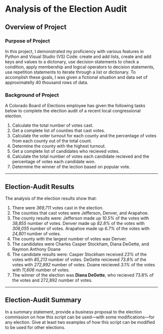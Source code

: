 # Analysis of the Election Audit

## Overview of Project
### Purpose of Project
In this project, I demonstrated my proficiency with various features in Python and Visual Studio (VS) Code: create and add lists, create and add keys and values to a dictonary, use decision statements to check a condition, apply membership and logical operators to decision statements, use repetition statements to iterate through a list or dictionary. To accomplish these goals, I was given a fictional situation and data set of approximatelly 40 thousand rows of data. 
### Background of Project
A Colorado Board of Elections employee has given the following tasks below to complete the election audit of a recent local congressional election. 

1. Calculate the total number of votes cast. 
2. Get a complete list of counties that cast votes.
3. Calculate the voter turnout for each county and the percentage of votes from each county out of the total count. 
4. Determine the county with the highest turnout. 
5. Get a complete list of candidates who recieved votes.
6. Calculate the total number of votes each candidate recieved and the percentage of votes each candidate won.
7. Determine the winner of the lection based on popular vote. 
---
## Election-Audit Results 
The analysis of the election results show that: 
1. There were *369,711* votes cast in the election.
2. The counties that cast votes were Jefferson, Denver, and Arapahoe. 
3. The county results were: Jefferson made up *10.5%* of the votes with *38,855* number of votes. Denver made up *82.8%* of the votes with *306,055* number of votes. 
Arapahoe made up *6.7%* of the votes with *24,801* number of votes. 
4. The county with the largest number of votes was Denver. 
5. The candidates were Charles Casper Stockham, Diana DeGette, and Raymon Anthony Doane
6. The candidate results were: Casper Stockham received *23%* of the votes with *85,213* number of votes. DeGette reicieved *73.8%* of the votes with *272,892* number of votes. Doane reicieved *3.1%* of the votes with *11,606* number of votes. 
7. The winner of the election was **Diana DeGette**, who recieved 73.8% of the votes and 272,892 number of votes. 

---
## Election-Audit Summary 

In a summary statement, provide a business proposal to the election commission on how this script can be used—with some modifications—for any election. Give at least two examples of how this script can be modified to be used for other elections.
